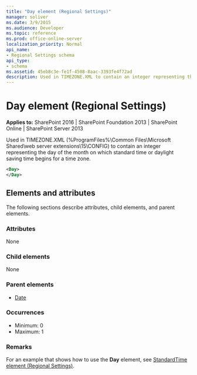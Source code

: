 ```yaml
---
title: "Day element (Regional Settings)"
manager: soliver
ms.date: 3/9/2015
ms.audience: Developer
ms.topic: reference
ms.prod: office-online-server
localization_priority: Normal
api_name:
- Regional Settings schema
api_type:
- schema
ms.assetid: 45eb8c3e-fe1f-4508-8aac-3393fe4f72ad
description: Used in TIMEZONE.XML to contain an integer representing the day of the month on which standard time or daylight saving time begins for a time zone.
---
```


# Day element (Regional Settings)

**Applies to:** SharePoint 2016 | SharePoint Foundation 2013 | SharePoint Online | SharePoint Server 2013
  
Used in TIMEZONE.XML (%ProgramFiles%\Common Files\Microsoft Shared\web server extensions\15\CONFIG) to contain an integer representing the day of the month on which standard time or daylight saving time begins for a time zone.
  
```XML
<Day>
</Day>
```

## Elements and attributes

The following sections describe attributes, child elements, and parent elements.

### Attributes

None
   
### Child elements

None
   
### Parent elements

- [Date](date-element-regional-settings.md)
   
### Occurrences

- Minimum: 0
- Maximum: 1 

### Remarks

For an example that shows how to use the **Day** element, see [StandardTime element (Regional Settings)](standardtime-element-regional-settings.md). 
  

